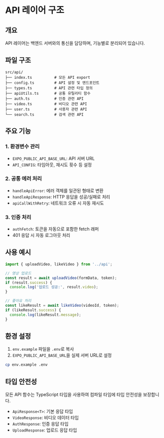 # API 레이어 구조

## 개요
API 레이어는 백엔드 서버와의 통신을 담당하며, 기능별로 분리되어 있습니다.

## 파일 구조

```
src/api/
├── index.ts          # 모든 API export
├── config.ts         # API 설정 및 엔드포인트
├── types.ts          # API 관련 타입 정의
├── apiUtils.ts       # 공통 유틸리티 함수
├── auth.ts           # 인증 관련 API
├── video.ts          # 비디오 관련 API
├── user.ts           # 사용자 관련 API
└── search.ts         # 검색 관련 API
```

## 주요 기능

### 1. 환경변수 관리
- `EXPO_PUBLIC_API_BASE_URL`: API 서버 URL
- `API_CONFIG`: 타임아웃, 재시도 횟수 등 설정

### 2. 공통 에러 처리
- `handleApiError`: 에러 객체를 일관된 형태로 변환
- `handleApiResponse`: HTTP 응답을 성공/실패로 처리
- `apiCallWithRetry`: 네트워크 오류 시 자동 재시도

### 3. 인증 처리
- `authFetch`: 토큰을 자동으로 포함한 fetch 래퍼
- 401 응답 시 자동 로그아웃 처리

## 사용 예시

```typescript
import { uploadVideo, likeVideo } from '../api';

// 영상 업로드
const result = await uploadVideo(formData, token);
if (result.success) {
  console.log('업로드 성공:', result.video);
}

// 좋아요 처리
const likeResult = await likeVideo(videoId, token);
if (likeResult.success) {
  console.log(likeResult.message);
}
```

## 환경 설정

1. `env.example` 파일을 `.env`로 복사
2. `EXPO_PUBLIC_API_BASE_URL`을 실제 서버 URL로 설정

```bash
cp env.example .env
```

## 타입 안전성

모든 API 함수는 TypeScript 타입을 사용하여 컴파일 타임에 타입 안전성을 보장합니다.

- `ApiResponse<T>`: 기본 응답 타입
- `VideoResponse`: 비디오 데이터 타입
- `AuthResponse`: 인증 응답 타입
- `UploadResponse`: 업로드 응답 타입

